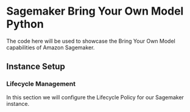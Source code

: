 # Sagemaker Bring Your Own Model Python

The code here will be used to showcase the Bring Your Own Model capabilities of Amazon Sagemaker.

## Instance Setup

### Lifecycle Management

In this section we will configure the Lifecycle Policy for our Sagemaker instance. 